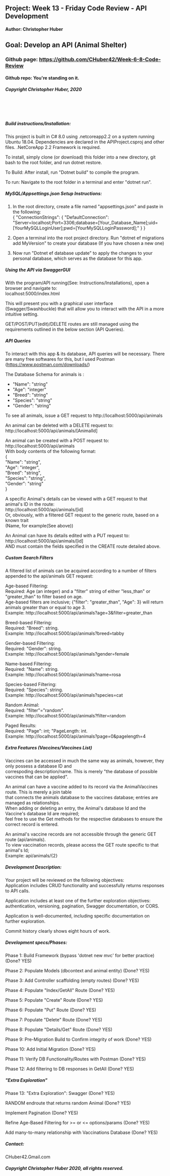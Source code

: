 ## Project: **Week 13 - Friday Code Review - API Development**
#### Author: **Christopher Huber**
## Goal: Develop an API (Animal Shelter)

### Github page: https://github.com/CHuber42/Week-6-8-Code-Review
#### Github repo: You're standing on it.
##### Copyright Christopher Huber, 2020

&nbsp;
     
&nbsp;
         
##### Build instructions/Installation: 

This project is built in C# 8.0 using .netcoreapp2.2 on a system running Ubuntu 18.04.
Dependencies are declared in the APIProject.csproj and other files.
.NetCoreApp 2.2 Framework is required.  

To install, simply clone (or download) this folder into a new directory, git bash to the root folder,
and run dotnet restore.  

To Build: After install, run "Dotnet build" to compile the program.  

To run: Navigate to the root folder in a terminal and enter "dotnet run".  

##### MySQL/Appsettings.json Setup Instructions:

1. In the root directory, create a file named "appsettings.json" and paste in the following:  
{
  "ConnectionStrings": {
      "DefaultConnection": "Server=localhost;Port=3306;database=[Your_Database_Name];uid=[YourMySQLLoginUser];pwd=[YourMySQLLoginPassword];"
  }
}

2. Open a terminal into the root project directory. Run "dotnet ef migrations add MyVersion" to create your database (If you have chosen a new one)  

3. Now run "Dotnet ef database update" to apply the changes to your personal database, which serves as the database for this app.  

##### Using the API via SwaggerGUI

With the program/API running(See: Instructions/Installations), open a browser and navigate to:  
localhost:5000/index.html  

This will present you with a graphical user interface (Swagger/Swashbuckle) that will allow you to 
interact with the API in a more intuitive setting.  

GET/POST/PUT(edit)/DELETE routes are still managed using the requirements outlined in the below section (API Queries).  

##### API Queries

To interact with this app & its database, API queries will be necessary. There are many free softwares for this, but I used Postman (https://www.postman.com/downloads/)  

The Database Schema for animals is :  
<ul>
<li>"Name": "string"</li>  
<li>"Age": "integer"</li>  
<li>"Breed": "string"</li>  
<li>"Species": "string"</li>  
<li>"Gender": "string"</li>  
</ul>

To see all animals, issue a GET request to http://localhost:5000/api/animals  


An animal can be deleted with a DELETE request to:  
http://localhost:5000/api/animals/[AnimalId]  

An animal can be created with a POST request to:
http://localhost:5000/api/animals  
With body contents of the following format:  
{  
  "Name": "string",    
  "Age": "integer",    
  "Breed": "string",    
  "Species": "string",    
  "Gender": "string"    
}  
 
A specific Animal's details can be viewed with a GET request to that animal's ID in the route:  
http://localhost:5000/api/animals/[id]  
Or, obviously, with a filtered GET request to the generic route, based on a known trait  
(Name, for example(See above))    

An Animal can have its details edited with a PUT request to:  
http://localhost:5000/api/animals/[id]  
AND must contain the fields specified in the CREATE route detailed above.  

##### Custom Search Filters

A filtered list of animals can be acquired according to a number of filters appended to the api/animals GET request:  

Age-based Filtering:  
Required: Age (an integer) and a "filter" string of either "less_than" or "greater_than" to filter based on age.  
Age-based filters are inclusive; {"filter": "greater_than", "Age": 3} will return animals greater than or equal to age 3.  
Example: http://localhost:5000/api/animals?age=3&filter=greater_than  

Breed-based Filtering:  
Required: "Breed": string.  
Example: http://localhost:5000/api/animals?breed=tabby  

Gender-based Filtering:  
Required: "Gender": string.  
Example: http://localhost:5000/api/animals?gender=female  

Name-based Filtering:  
Required: "Name": string.  
Example: http://localhost:5000/api/animals?name=rosa  

Species-based Filtering:  
Required: "Species": string.  
Example: http://localhost:5000/api/animals?species=cat    

Random Animal:   
Required: "filter"="random".  
Example: http://localhost:5000/api/animals?filter=random

Paged Results:  
Required: "Page": int; "PageLength: int.  
Example: http://localhost:5000/api/animals?page=0&pagelength=4    

##### Extra Features (Vaccines/Vaccines List)

Vaccines can be accessed in much the same way as animals, however, they only possess a database ID and  
correspoding description/name. This is merely "the database of possible vaccines that can be applied".  

An animal can have a vaccine added to its record via the AnimalVaccines route. This is merely a join table  
that connects the animals database to the vaccines database; entries are managed as relationships.  
When adding or deleting an entry, the Animal's database Id and the Vaccine's database Id are required;  
feel free to use the Get methods for the respective databases to ensure the correct record is entered.  

An animal's vaccine records are not accessible through the generic GET route (api/animals).  
To view vaccination records, please access the GET route specific to that animal's Id;  
Example: api/animals/{2}  


##### Development Description:


Your project will be reviewed on the following objectives:  
Application includes CRUD functionality and successfully returns responses to API calls.  

Application includes at least one of the further exploration objectives: authentication, versioning, pagination, Swagger documentation, or CORS.  

Application is well-documented, including specific documentation on further exploration.  

Commit history clearly shows eight hours of work.  

##### Development specs/Phases:

Phase 1: Build Framework (bypass 'dotnet new mvc' for better practice) (Done? YES)  

Phase 2: Populate Models (dbcontext and animal entity) (Done? YES)  

Phase 3: Add Controller scaffolding (empty routes) (Done? YES)  

Phase 4: Populate "Index/GetAll" Route (Done? YES)  

Phase 5: Populate "Create" Route (Done? YES)  

Phase 6: Populate "Put" Route (Done? YES)  

Phase 7: Populate "Delete" Route (Done? YES)  

Phase 8: Populate "Details/Get" Route (Done? YES)  

Phase 9: Pre-Migration Build to Confirm integrity of work (Done? YES)  

Phase 10: Add Initial Migration (Done? YES)  

Phase 11: Verify DB Functionality/Routes with Postman (Done? YES)  

Phase 12: Add filtering to DB responses in GetAll (Done? YES)

##### "Extra Exploration"

Phase 13: "Extra Exploration": Swagger (Done? YES)

RANDOM endroute that returns random Animal (Done? YES)  

Implement Pagination (Done? YES)  

Refine Age-Based Filtering for >= or <= options/params (Done? YES)    

Add many-to-many relationship with Vaccinations Database (Done? YES)  

##### _Contact_:

CHuber42.Gmail.com

##### _Copyright Christopher Huber 2020, all rights reserved._
